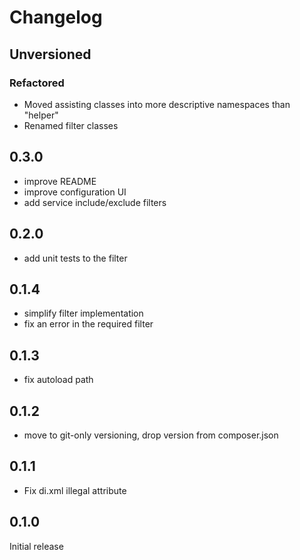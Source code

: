 # Changelog

## Unversioned
### Refactored
- Moved assisting classes into more descriptive namespaces than "helper"
- Renamed filter classes

## 0.3.0
- improve README
- improve configuration UI
- add service include/exclude filters

## 0.2.0
- add unit tests to the filter

## 0.1.4
- simplify filter implementation
- fix an error in the required filter

## 0.1.3
- fix autoload path

## 0.1.2
- move to git-only versioning, drop version from composer.json

## 0.1.1
- Fix di.xml illegal attribute

## 0.1.0
Initial release

